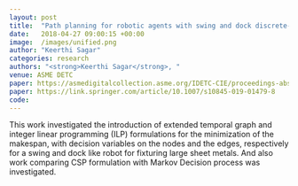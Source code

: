 ```yaml
---
layout: post
title:  "Path planning for robotic agents with swing and dock discrete-step locomotion using Integer Linear Programming (ILP) and constrained satisfaction (CSP)"
date:   2018-04-27 09:00:15 +00:00
image:  /images/unified.png
author: "Keerthi Sagar"
categories: research
authors: "<strong>Keerthi Sagar</strong>, "
venue: ASME DETC
paper: https://asmedigitalcollection.asme.org/IDETC-CIE/proceedings-abstract/IDETC-CIE2017/58172/259496
paper: https://link.springer.com/article/10.1007/s10845-019-01479-8
code: 
---
```

This work investigated the introduction of extended temporal graph and integer linear programming (ILP) formulations for the minimization of the 
makespan, with decision variables on the nodes and the edges, respectively for a swing and dock like robot for fixturing large sheet metals.
And also work comparing CSP formulation with Markov Decision process was investigated. 
